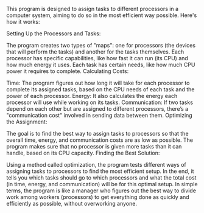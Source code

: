 This program is designed to assign tasks to different processors in a computer system, aiming to do so in the most efficient way possible. Here's how it works:

Setting Up the Processors and Tasks:

The program creates two types of "maps": one for processors (the devices that will perform the tasks) and another for the tasks themselves.
Each processor has specific capabilities, like how fast it can run (its CPU) and how much energy it uses. Each task has certain needs, like how much CPU power it requires to complete.
Calculating Costs:

Time: The program figures out how long it will take for each processor to complete its assigned tasks, based on the CPU needs of each task and the power of each processor.
Energy: It also calculates the energy each processor will use while working on its tasks.
Communication: If two tasks depend on each other but are assigned to different processors, there’s a "communication cost" involved in sending data between them.
Optimizing the Assignment:

The goal is to find the best way to assign tasks to processors so that the overall time, energy, and communication costs are as low as possible.
The program makes sure that no processor is given more tasks than it can handle, based on its CPU capacity.
Finding the Best Solution:

Using a method called optimization, the program tests different ways of assigning tasks to processors to find the most efficient setup.
In the end, it tells you which tasks should go to which processors and what the total cost (in time, energy, and communication) will be for this optimal setup.
In simple terms, the program is like a manager who figures out the best way to divide work among workers (processors) to get everything done as quickly and efficiently as possible, without overworking anyone.
